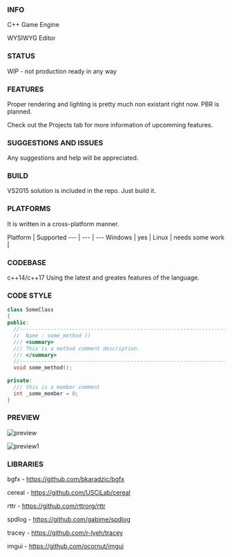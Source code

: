 ### INFO
C++ Game Engine

WYSIWYG Editor

### STATUS
WIP - not production ready in any way

### FEATURES
Proper rendering and lighting is pretty much non existant right now. PBR is planned.

Check out the Projects tab for more information of upcomming features.

### SUGGESTIONS AND ISSUES
Any suggestions and help will be appreciated.

### BUILD
VS2015 solution is included in the repo. Just build it.

### PLATFORMS
It is written in a cross-platform manner.

Platform | Supported
--- | --- | ---
Windows | yes |
Linux | needs some work |

### CODEBASE
c++14/c++17 Using the latest and greates features of the language.

### CODE STYLE
```c++
class SomeClass
{
public:
  //-----------------------------------------------------------------------------
  //  Name : some_method ()
  /// <summary>
  /// This is a method comment description.
  /// </summary>
  //-----------------------------------------------------------------------------
  void some_method();
  
private:
  /// this is a member comment
  int _some_member = 0;
}
```

### PREVIEW
![preview](https://cloud.githubusercontent.com/assets/1499411/19988985/2a302204-a22c-11e6-98af-5f446d0c79ac.png)

![preview1](https://cloud.githubusercontent.com/assets/1499411/19989003/40535d44-a22c-11e6-9aa8-a1ddd63df18a.png)

### LIBRARIES
bgfx - https://github.com/bkaradzic/bgfx

cereal - https://github.com/USCiLab/cereal

rttr - https://github.com/rttrorg/rttr

spdlog - https://github.com/gabime/spdlog

tracey - https://github.com/r-lyeh/tracey

imgui - https://github.com/ocornut/imgui
